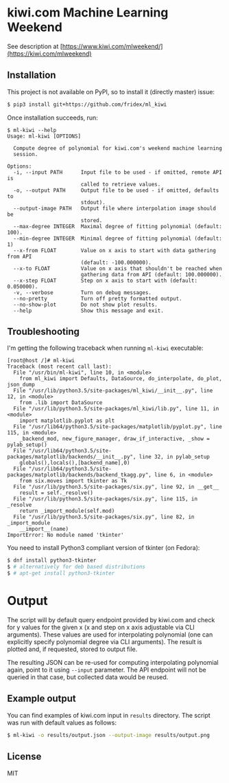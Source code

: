 # kiwi.com Machine Learning Weekend

See description at [https://www.kiwi.com/mlweekend/](https://kiwi.com/mlweekend)

## Installation

This project is not available on PyPI, so to install it (directly master) issue:
```bash
$ pip3 install git+https://github.com/fridex/ml_kiwi
```

Once installation succeeds, run:

```
$ ml-kiwi --help
Usage: ml-kiwi [OPTIONS]

  Compute degree of polynomial for kiwi.com's weekend machine learning
  session.

Options:
  -i, --input PATH      Input file to be used - if omitted, remote API is
                        called to retrieve values.
  -o, --output PATH     Output file to be used - if omitted, defaults to
                        stdout).
  --output-image PATH   Output file where interpolation image should be
                        stored.
  --max-degree INTEGER  Maximal degree of fitting polynomial (default: 100).
  --min-degree INTEGER  Minimal degree of fitting polynomial (default: 1)
  --x-from FLOAT        Value on x axis to start with data gathering from API
                        (default: -100.000000).
  --x-to FLOAT          Value on x axis that shouldn't be reached when
                        gathering data from API (default: 100.000000).
  --x-step FLOAT        Step on x axis to start with (default: 0.050000).
  -v, --verbose         Turn on debug messages.
  --no-pretty           Turn off pretty formatted output.
  --no-show-plot        Do not show plot results.
  --help                Show this message and exit.
```

## Troubleshooting

I'm getting the following traceback when running `ml-kiwi` executable:

```
[root@host /]# ml-kiwi 
Traceback (most recent call last):
  File "/usr/bin/ml-kiwi", line 10, in <module>
    from ml_kiwi import Defaults, DataSource, do_interpolate, do_plot, json_dump
  File "/usr/lib/python3.5/site-packages/ml_kiwi/__init__.py", line 12, in <module>
    from .lib import DataSource
  File "/usr/lib/python3.5/site-packages/ml_kiwi/lib.py", line 11, in <module>
    import matplotlib.pyplot as plt
  File "/usr/lib64/python3.5/site-packages/matplotlib/pyplot.py", line 115, in <module>
    _backend_mod, new_figure_manager, draw_if_interactive, _show = pylab_setup()
  File "/usr/lib64/python3.5/site-packages/matplotlib/backends/__init__.py", line 32, in pylab_setup
    globals(),locals(),[backend_name],0)
  File "/usr/lib64/python3.5/site-packages/matplotlib/backends/backend_tkagg.py", line 6, in <module>
    from six.moves import tkinter as Tk
  File "/usr/lib/python3.5/site-packages/six.py", line 92, in __get__
    result = self._resolve()
  File "/usr/lib/python3.5/site-packages/six.py", line 115, in _resolve
    return _import_module(self.mod)
  File "/usr/lib/python3.5/site-packages/six.py", line 82, in _import_module
    __import__(name)
ImportError: No module named 'tkinter'
```

You need to install Python3 compliant version of tkinter (on Fedora):

```bash
$ dnf install python3-tkinter
$ # alternatively for deb based distributions
$ # apt-get install python3-tkinter
```

# Output

The script will by default query endpoint provided by kiwi.com and check for y values for the given x (x and step on x axis adjustable via CLI arguments). These values are used for interpolating polynomial (one can explicitly specify polynomial degree via CLI arguments). The result is plotted and, if requested, stored to output file.

The resulting JSON can be re-used for computing interpolating polynomial again, point to it using `--input` parameter. The API endpoint will not be queried in that case, but collected data would be reused.

## Example output

You can find examples of kiwi.com input in `results` directory. The script was run with default values as follows:
```bash
$ ml-kiwi -o results/output.json --output-image results/output.png
```

## License

MIT
